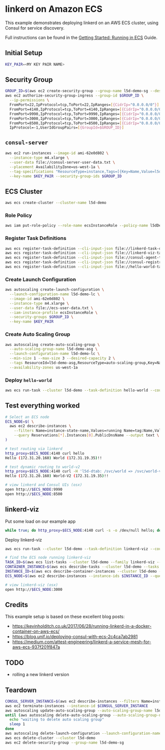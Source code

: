 # linkerd on Amazon ECS

This example demonstrates deploying linkerd on an AWS ECS cluster, using Consul
for service discovery.

Full instructions can be found in the
[Getting Started: Running in ECS](https://linkerd.io/getting-started/ecs/)
Guide.

## Initial Setup

```bash
KEY_PAIR=<MY KEY PAIR NAME>
```

## Security Group

```bash
GROUP_ID=$(aws ec2 create-security-group --group-name l5d-demo-sg --description "Linkerd Demo" | jq -r .GroupId)
aws ec2 authorize-security-group-ingress --group-id $GROUP_ID \
  --ip-permissions \
  FromPort=22,IpProtocol=tcp,ToPort=22,IpRanges=[{CidrIp="0.0.0.0/0"}] \
  FromPort=4140,IpProtocol=tcp,ToPort=4140,IpRanges=[{CidrIp="0.0.0.0/0"}] \
  FromPort=9990,IpProtocol=tcp,ToPort=9990,IpRanges=[{CidrIp="0.0.0.0/0"}] \
  FromPort=3000,IpProtocol=tcp,ToPort=3000,IpRanges=[{CidrIp="0.0.0.0/0"}] \
  FromPort=8500,IpProtocol=tcp,ToPort=8500,IpRanges=[{CidrIp="0.0.0.0/0"}] \
  IpProtocol=-1,UserIdGroupPairs=[{GroupId=$GROUP_ID}]
```

## `consul-server`

```bash
aws ec2 run-instances --image-id ami-62e0d802 \
  --instance-type m4.xlarge \
  --user-data file://consul-server-user-data.txt \
  --placement AvailabilityZone=us-west-1a \
  --tag-specifications "ResourceType=instance,Tags=[{Key=Name,Value=l5d-demo-consul-server}]" \
  --key-name $KEY_PAIR --security-group-ids $GROUP_ID
```

## ECS Cluster

```bash
aws ecs create-cluster --cluster-name l5d-demo
```

### Role Policy

```bash
aws iam put-role-policy --role-name ecsInstanceRole --policy-name l5dDemoPolicy --policy-document file://ecs-role-policy.json
```

### Register Task Definitions

```bash
aws ecs register-task-definition --cli-input-json file://linkerd-task-definition.json
aws ecs register-task-definition --cli-input-json file://linkerd-viz-task-definition.json
aws ecs register-task-definition --cli-input-json file://consul-agent-task-definition.json
aws ecs register-task-definition --cli-input-json file://consul-registrator-task-definition.json
aws ecs register-task-definition --cli-input-json file://hello-world-task-definition.json
```

### Create Launch Configuration

```bash
aws autoscaling create-launch-configuration \
  --launch-configuration-name l5d-demo-lc \
  --image-id ami-62e0d802 \
  --instance-type m4.xlarge \
  --user-data file://ecs-user-data.txt \
  --iam-instance-profile ecsInstanceRole \
  --security-groups $GROUP_ID \
  --key-name $KEY_PAIR
```

### Create Auto Scaling Group

```bash
aws autoscaling create-auto-scaling-group \
  --auto-scaling-group-name l5d-demo-asg \
  --launch-configuration-name l5d-demo-lc \
  --min-size 1 --max-size 3 --desired-capacity 2 \
  --tags ResourceId=l5d-demo-asg,ResourceType=auto-scaling-group,Key=Name,Value=l5d-demo-ecs,PropagateAtLaunch=true \
  --availability-zones us-west-1a
```

### Deploy `hello-world`

```bash
aws ecs run-task --cluster l5d-demo --task-definition hello-world --count 2
```

## Test everything worked

```bash
# Select an ECS node
ECS_NODE=$( \
  aws ec2 describe-instances \
    --filters Name=instance-state-name,Values=running Name=tag:Name,Values=l5d-demo-ecs \
    --query Reservations[*].Instances[0].PublicDnsName --output text \
)

# test routing via linkerd
http_proxy=$ECS_NODE:4140 curl hello
Hello (172.31.20.160) World (172.31.19.35)!!

# test dynamic routing to world-v2
http_proxy=$ECS_NODE:4140 curl -H 'l5d-dtab: /svc/world => /svc/world-v2' hello
Hello (172.31.20.160) World-V2 (172.31.19.35)!!

# view linkerd and Consul UIs (osx)
open http://$ECS_NODE:9990
open http://$ECS_NODE:8500
```

## linkerd-viz

Put some load on our example app

```bash
while true; do http_proxy=$ECS_NODE:4140 curl -s -o /dev/null hello; done
```

Deploy linkerd-viz

```bash
aws ecs run-task --cluster l5d-demo --task-definition linkerd-viz --count 1

# find the ECS node running linkerd-viz
TASK_ID=$(aws ecs list-tasks --cluster l5d-demo --family linkerd-viz --desired-status RUNNING --query taskArns[0] --output text)
CONTAINER_INSTANCE=$(aws ecs describe-tasks --cluster l5d-demo --tasks $TASK_ID --query tasks[0].containerInstanceArn --output text)
INSTANCE_ID=$(aws ecs describe-container-instances --cluster l5d-demo --container-instances $CONTAINER_INSTANCE --query containerInstances[0].ec2InstanceId --output text)
ECS_NODE=$(aws ec2 describe-instances --instance-ids $INSTANCE_ID --query Reservations[*].Instances[0].PublicDnsName --output text)

# view linkerd-viz (osx)
open http://$ECS_NODE:3000
```

## Credits

This example setup is based on these excellent blog posts:

  - https://kevinholditch.co.uk/2017/06/28/running-linkerd-in-a-docker-container-on-aws-ecs/
  - https://blog.unif.io/deploying-consul-with-ecs-2c4ca7ab2981
  - https://medium.com/attest-engineering/linkerd-a-service-mesh-for-aws-ecs-937f201f847a

## TODO

- rolling a new linkerd version

## Teardown

```bash
CONSUL_SERVER_INSTANCE=$(aws ec2 describe-instances --filters Name=instance-state-name,Values=running Name=tag:Name,Values=l5d-demo-consul-server --query Reservations[*].Instances[*].[InstanceId] --output text)
aws ec2 terminate-instances --instance-id $CONSUL_SERVER_INSTANCE
aws autoscaling update-auto-scaling-group --auto-scaling-group-name l5d-demo-asg --min-size 0 --max-size 0 --desired-capacity 0
until (aws autoscaling delete-auto-scaling-group --auto-scaling-group-name l5d-demo-asg); do
  echo "waiting to delete auto scaling group"
  sleep 1
done
aws autoscaling delete-launch-configuration --launch-configuration-name l5d-demo-lc
aws ecs delete-cluster --cluster l5d-demo
aws ec2 delete-security-group --group-name l5d-demo-sg
```
